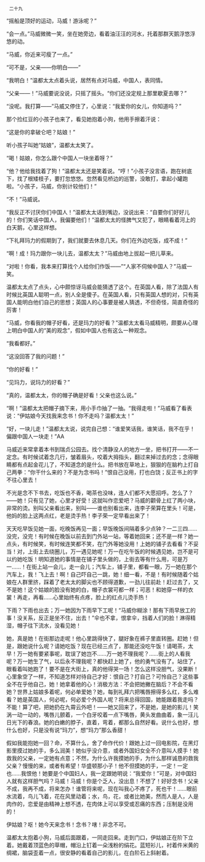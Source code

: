      二十九 

   “摇船是顶好的运动，马威！游泳呢？” 

   “会一点。”马威微微一笑，坐在她旁边，看着油汪汪的河水，托着那群天鹅浮悠浮悠的动。 

   “马威，你近来可瘦了一点。” 

   “可不是，父亲——你明白——” 

   “我明白！”温都太太点着头说，居然有点对马威，中国人，表同情。 

   “父亲——！”马威要说没说，只摇了摇头。“你们还没定规上那里歇夏去哪？” 

   “没呢。我打算——”马威又停住了，心里说：“我爱你的女儿，你知道吗？” 

   那个捡红豆的小孩子也来了，看见她抱着小狗，他用手擦着汗说： 

   “这是你的拿破仑吧？姑娘！” 

   听小孩子叫她“姑娘”，温都太太笑了。 

   “喝！姑娘，你怎么跟个中国人一块坐着呀？” 

   “他？他给我找着了狗！”温都太太还是笑着说。“哼！”小孩子没言语，跑在树底下，找了根矮枝子，要打忽悠悠。忽然看见桥边的巡警，没敢打，拿起小罐跑啦。“小孩子，马威，你别计较他们！” 

   “不！”马威说。 

   “我反正不讨厌你们中国人！”温都太太话到嘴边，没说出来：“自要你们好好儿的！你们笑话中国人，我偏要他们！”温都太太的怪脾气又犯了，眼睛看着河上的白天鹅，心里这样想。 

   “下礼拜玛力的假期到了，我们就要去休息几天。你们在外边吃饭，成不成！” 

   “啊！成！玛力跟你一块儿去，温都太太？”马威由地上拔起一把儿草来。 

   “对啦！你看，我本来打算找个人给你们作饭——”“人家不伺候中国人？”马威一笑。 

   温都太太点了点头，心中颇惊讶马威会能猜透了这个。在英国人看，除了法国人有时候比英国人聪明一点，别人全是傻子。在英国人看，只有英国人想的对，只有英国人能明白他们自己的思想；英国人的心事要是被人猜透，不但奇怪，简直奇怪的厉害！ 

   “马威，你看我的帽子好看，还是玛力的好看？”温都太太看马威精明，颇要从心理上明白中国人的“美的观念”，假如中国人也有这么一种观念。 

   “我看都好。” 

   “这没回答了我的问题！” 

   “你的好看！” 

   “见玛力，说玛力的好看？” 

   “真的，温都太太，你的帽子确是好看！父亲也这么说。” 

   “啊！”温都太太把帽子摘下来，用小手巾抽了一抽。“我得走啦！”马威看了看表说：“伊姑娘今天找我来念书！你不走吗？温都太太！” 

   “好，一块儿走！”温都太太说，说完自己想：“谁爱笑话我，谁笑话，我不在乎！偏跟中国人一块走！”AA 

   马威近来常拿着本书到瑞贞公园去。找个清静没人的地方一坐，把书打开——不一定念。有时候试着念几行，皱着眉头，咬着大拇指头，翻过来掉过去的念；念得眼睛都有点起金花儿了，不知道念的是什么。把书放在草地上，狠狠的在脑杓上打自己两拳：“你干什么来的？不是为念书吗！”恨自己没用，打也白饶；反正书上的字不往心里去！ 

   不光是念不下书去，吃饭也不香，喝茶也没味，连人们都不大愿招呼。怎么了？——她！只有见了她，心里才好受！这就叫作恋爱吧？马威的颧骨上红了两小块，非常的烫。别叫父亲看出来，别叫——谁也别看出来，连李子荣算在里头！可是，他妈的脸上这两点红，老是烫手热！李子荣一定早看出来了！ 

   天天吃早饭见她一面，吃晚饭再见一面；早饭晚饭间隔着多少点钟？一二三四……没完，没完！有时候在晚饭以前去到门外站一站，等着她回来；还不是一样？她一点头，有时候笑，有时候连笑都不笑，在门外等她没用！上她的铺子去看看？不妥当！对，上街上去绕圈儿，万一遇见她呢！万一在吃午饭的时候遇见她，岂不是可以约她吃饭！明知道她的事情是在铺子里头做的，上街去等有什么用，可是万一……！在街上站一会儿，走一会儿；汽车上，铺子里，都看一眼，万一她在那个汽车上，我！飞上去！啊！自己吓自己一跳，她！细一看，不是！有时候随着个姑娘在人群里挤，踩着了老太太的脚尖也不顾得道歉，一劲儿往前赴！赶过去了，又不是她！这个姑娘的脸没有她的白，帽子衣裳可都一样；可恶！和她穿一样的衣裳！再走，再看……心里始终有点疼，脸上的红点儿烫手热！ 

   下雨？下雨也出去；万一她因为下雨早下工呢！“马威你糊涂！那有下雨早放工的事！没关系，反正是坐不住，出去！”伞也不拿，恨拿伞，挡着人们的脸！淋得精湿，帽子往下流水，没看见她！ 

   她，真是她！在街那边走呢！他心里跳得快了，腿好象在裤子里直转圈。赶她！但是，跟她说什么呢？请她吃饭？现在已经三点了，那能还没吃午饭！请喝茶，太早！万一她有要紧事呢，耽误了她岂不……万一她不理我呢？……街上的人看我呢？万一她生了气，以后永不理我呢？都快赶上她了，他的勇气没有了。站住了，眼看着叫她跑了！要不是在大街上，真的他得哭一场！怎么这样没胆气，没果断！心里象空了一样，不知道怎样对待自己才好：恨自己？打自己？可怜自己？这些事全不在乎他自己，她！她拿着他的心！消极方法：不会把她撇在脑后？不会不看她？世界上姑娘多着呢，何必单爱她？她，每到礼拜六把嘴唇擦得多么红，多么难看？她是英国人，何必呢，何必爱个外国人呢？将来总得回国，她能跟着我走吗？不能！算了吧，把她扔在九霄云外吧！——她又回来了，不是她，是她的影儿！笑涡一动一动的，嘴唇儿颤着，一个白牙咬着一点下嘴唇，黄头发曲曲着，象一汪儿日光下的春浪。她的白嫩的脖子，直着，弯着，都那么自然好看。说什么也好，想什么也好，只是没有说“玛力”，想“玛力”那么香甜！ 

   假如我能抱她一回？命，不算什么，舍了命作代价！跟她上过一回电影院，在黑灯影里摸过她的手，多么润美！她似乎没介意，或者外国妇女全不介意叫人摸手！她救我的父亲，一定她有点意；不然，为什么许我摸她的手，为什么那样诚恳的救我父亲？慢慢的来，或者有希望！华盛顿那小子！他不但摸她的手，一定！一定也……我恨他！她要是个中国妇人，我一定跟她明说：“我爱你！”可是，对中国妇人就有这样胆气吗？马威！马威！你是个乏人，没出息！不想了！好好念书！父亲不成，我再不成，将来怎办！谁管将来呢，现在叫我心不疼了，死也干！……眼前水流着，鸟儿飞着，花在风里动着；水，鸟，花，或者比她美，然而人是人，人是肉作的，恋爱是由精神上想不透，在肉体上可以享受或忍痛的东西；压制是没用的！ 

   伊姑娘？呕！她今天来念书！念书？嗐！非念不可。 

   温都太太抱着小狗，马威后面跟着，一同走回来。走到门口，伊姑娘正在阶下立着。她戴着顶蓝色的草帽，帽沿上钉着一朵浅粉的绢花。蓝短衫儿，衬着件米黄的绸裙，脑袋歪着一点，很安静的看着自己的影儿，在白阶石上斜射着。 


